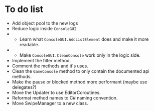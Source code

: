 # To do list

- Add object pool to the new logs
- Reduce logic inside `ConsoleGUI`
- - Learn what `ConsoleGUI.AddListElement` does and make it more readable.
- - Make `ConsoleGUI.CleanConsole` work only in the logic side.
- Implement the filter method.
- Comment the methods and it's uses.
- Clean the `GameConsole` method to only contain the documented api methods.
- Make the pause or blocked method more performant (maybe use delegates?)
- Move the Updater to use EditorCoroutines.
- Reformat method names to C# naming convention.
- Move SwipeManager to a new class.
